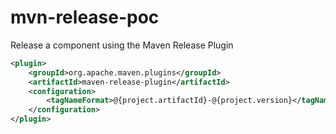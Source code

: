 # mvn-release-poc
Release a component using the Maven Release Plugin

```xml
<plugin>
	<groupId>org.apache.maven.plugins</groupId>
	<artifactId>maven-release-plugin</artifactId>
	<configuration>
		<tagNameFormat>@{project.artifactId}-@{project.version}</tagNameFormat>
	</configuration>
</plugin>
```
